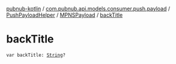 [pubnub-kotlin](../../../index.md) / [com.pubnub.api.models.consumer.push.payload](../../index.md) / [PushPayloadHelper](../index.md) / [MPNSPayload](index.md) / [backTitle](./back-title.md)

# backTitle

`var backTitle: `[`String`](https://kotlinlang.org/api/latest/jvm/stdlib/kotlin/-string/index.html)`?`